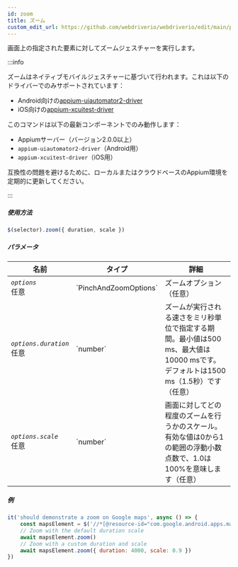 ```yaml
---
id: zoom
title: ズーム
custom_edit_url: https://github.com/webdriverio/webdriverio/edit/main/packages/webdriverio/src/commands/mobile/zoom.ts
---
```


画面上の指定された要素に対してズームジェスチャーを実行します。

:::info

ズームはネイティブモバイルジェスチャーに基づいて行われます。これは以下のドライバーでのみサポートされています：
- Android向けの[appium-uiautomator2-driver](https://github.com/appium/appium-uiautomator2-driver/blob/master/docs/android-mobile-gestures.md#mobile-pinchopengesture)
- iOS向けの[appium-xcuitest-driver](https://appium.github.io/appium-xcuitest-driver/latest/reference/execute-methods/#mobile-pinch)

このコマンドは以下の最新コンポーネントでのみ動作します：
 - Appiumサーバー（バージョン2.0.0以上）
 - `appium-uiautomator2-driver`（Android用）
 - `appium-xcuitest-driver`（iOS用）

互換性の問題を避けるために、ローカルまたはクラウドベースのAppium環境を定期的に更新してください。

:::

##### 使用方法

```js
$(selector).zoom({ duration, scale })
```

##### パラメータ

<table>
  <thead>
    <tr>
      <th>名前</th><th>タイプ</th><th>詳細</th>
    </tr>
  </thead>
  <tbody>
    <tr>
      <td><code><var>options</var></code><br /><span className="label labelWarning">任意</span></td>
      <td>`PinchAndZoomOptions`</td>
      <td>ズームオプション（任意）</td>
    </tr>
    <tr>
      <td><code><var>options.duration</var></code><br /><span className="label labelWarning">任意</span></td>
      <td>`number`</td>
      <td>ズームが実行される速さをミリ秒単位で指定する期間。最小値は500 ms、最大値は10000 msです。デフォルトは1500 ms（1.5秒）です（任意）</td>
    </tr>
    <tr>
      <td><code><var>options.scale</var></code><br /><span className="label labelWarning">任意</span></td>
      <td>`number`</td>
      <td>画面に対してどの程度のズームを行うかのスケール。有効な値は0から1の範囲の浮動小数点数で、1.0は100%を意味します（任意）</td>
    </tr>
  </tbody>
</table>

##### 例

```js title="zoom.js"
it('should demonstrate a zoom on Google maps', async () => {
    const mapsElement = $('//*[@resource-id="com.google.android.apps.maps:id/map_frame"]')
    // Zoom with the default duration scale
    await mapsElement.zoom()
    // Zoom with a custom duration and scale
    await mapsElement.zoom({ duration: 4000, scale: 0.9 })
})
```